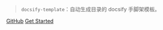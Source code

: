 
> `docsify-template`：自动生成目录的 docsify 手脚架模板。

[GitHub](https://github.com/dengjiawen8955/docsify-template)
[Get Started](#introduction)
